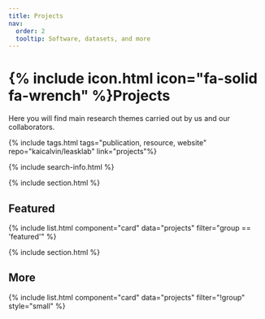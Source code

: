 ```yaml
---
title: Projects
nav:
  order: 2
  tooltip: Software, datasets, and more
---
```


# {% include icon.html icon="fa-solid fa-wrench" %}Projects

Here you will find main research themes carried out by us and our collaborators.

{% include tags.html tags="publication, resource, website" repo="kaicalvin/leasklab" link="projects"%}

{% include search-info.html %}

{% include section.html %}

## Featured

{% include list.html component="card" data="projects" filter="group == 'featured'" %}

{% include section.html %}

## More

{% include list.html component="card" data="projects" filter="!group" style="small" %}
